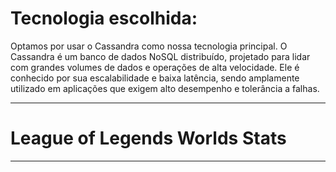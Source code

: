 <h1> Tecnologia escolhida: </h1>
<p>Optamos por usar o Cassandra como nossa tecnologia principal. O Cassandra é um banco de dados NoSQL distribuído, projetado para lidar com grandes volumes de dados e operações de alta velocidade. Ele é conhecido por sua escalabilidade e baixa latência, sendo amplamente utilizado em aplicações que exigem alto desempenho e tolerância a falhas.</p>
<hr>
<h1> League of Legends Worlds Stats </h1>
<hr>
